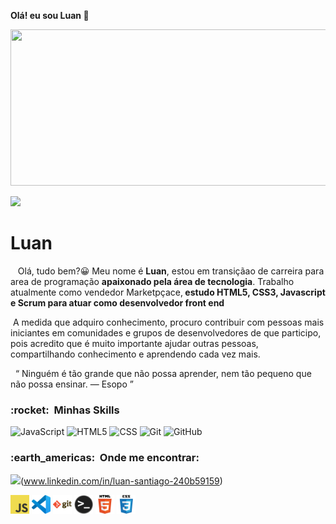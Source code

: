 <p><strong>Olá! eu sou Luan 👋</strong></p>

<img height="250" width="900" src="https://user-images.githubusercontent.com/73807228/153535920-9961208e-36e3-452f-aaef-12db2987544b.gif">

![](https://komarev.com/ghpvc/?username=VanessaSwerts&color=006bed)

<h1 id="name">Luan</h1>
        <p> &nbsp;&nbsp; Olá, tudo bem?😀 Meu nome é <strong>Luan</strong>, estou em transiçãao de carreira para area de programação <strong> apaixonado pela área de tecnologia</strong>. Trabalho atualmente como vendedor Marketpçace,<strong> estudo HTML5, CSS3, Javascript e Scrum para atuar como desenvolvedor front end</strong>
        <p> &nbsp;A medida que adquiro conhecimento, procuro contribuir com pessoas mais iniciantes em comunidades e grupos de desenvolvedores de que participo, pois acredito que é muito importante ajudar outras pessoas, compartilhando conhecimento e aprendendo cada vez mais. </p>
            <p>&nbsp;&nbsp;<q> Ninguém é tão grande que não possa aprender, nem tão pequeno que não possa ensinar.
                ― Esopo

<h3> </h3>



<h3> :rocket: &nbsp;Minhas Skills </h3>

  ![JavaScript](https://img.shields.io/badge/-JavaScript-333333?style=flat&logo=javascript)
  ![HTML5](https://img.shields.io/badge/-HTML5-333333?style=flat&logo=HTML5)
  ![CSS](https://img.shields.io/badge/-CSS-333333?style=flat&logo=CSS3&logoColor=1572B6)
   ![Git](https://img.shields.io/badge/-Git-333333?style=flat&logo=git)
  ![GitHub](https://img.shields.io/badge/-GitHub-333333?style=flat&logo=github)
  
  
 <h3> :earth_americas: &nbsp;Onde me encontrar: </h3> 

<img src="https://img2.pngdownload.id/20180320/kgq/kisspng-linkedin-logo-computer-icons-business-symbol-linkedin-icon-5ab176563be596.8497903315215796062453.jpg" style="width:4%">(www.linkedin.com/in/luan-santiago-240b59159)

<code><img height="30" src="https://raw.githubusercontent.com/github/explore/80688e429a7d4ef2fca1e82350fe8e3517d3494d/topics/javascript/javascript.png"></code>
<code><img height="30" src="https://raw.githubusercontent.com/github/explore/80688e429a7d4ef2fca1e82350fe8e3517d3494d/topics/visual-studio-code/visual-studio-code.png"></code>
<code><img height="30" src="https://raw.githubusercontent.com/github/explore/80688e429a7d4ef2fca1e82350fe8e3517d3494d/topics/git/git.png"></code>
<code><img height="30" src="https://raw.githubusercontent.com/github/explore/80688e429a7d4ef2fca1e82350fe8e3517d3494d/topics/terminal/terminal.png"></code>
<code><img height="30" src="https://raw.githubusercontent.com/github/explore/80688e429a7d4ef2fca1e82350fe8e3517d3494d/topics/html/html.png"></code>
<code><img height="30" src="https://raw.githubusercontent.com/github/explore/80688e429a7d4ef2fca1e82350fe8e3517d3494d/topics/css/css.png"></code>
